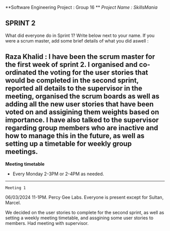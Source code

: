 **Software Engineering Project : Group 16 **
_Project Name : SkillsMania_

**SPRINT 2**
------------------------------------------------------------------------
What did everyone do in Sprint 1? Write below next to your name. If you were a scrum master,
add some brief details of what you did aswell :

Raza Khalid : I have been the scrum master for the first week of sprint 2. I organised and co-ordinated the voting for the user stories that would be completed in the second sprint, reported all details to the supervisor in the meeting, organised the scrum boards as well as adding all the new user stories that have been voted on and assigining them weights based on importance. I have also talked to the supervisor regarding group members who are inactive and how to manage this in the future, as well as setting up a timetable for weekly group meetings.
------------------------------------------------------------------------
**Meeting timetable**
- Every Monday 2-3PM or 2-4PM as needed.
------------------------------------------------------------------------
`Meeting 1`

06/03/2024
11-1PM. Percy Gee Labs.
Everyone is present except for Sultan, Marcel.

We decided on the user stories to complete for the second sprint, as well as setting a weekly meeting timetable, and assgining some user stories to members. Had meeting with supervisor.
